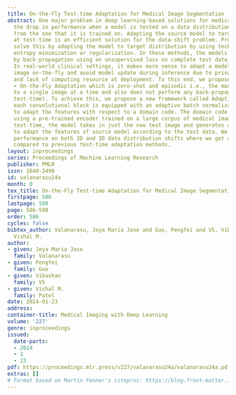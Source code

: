 ```yaml
---
title: On-the-Fly Test-time Adaptation for Medical Image Segmentation
abstract: One major problem in deep learning-based solutions for medical imaging is
  the drop in performance when a model is tested on a data distribution different
  from the one that it is trained on. Adapting the source model to target data distribution
  at test-time is an efficient solution for the data-shift problem. Previous methods
  solve this by adapting the model to target distribution by using techniques like
  entropy minimization or regularization. In these methods, the models are still updated
  by back-propagation using an unsupervised loss on complete test data distribution.
  In real-world clinical settings, it makes more sense to adapt a model to a new test
  image on-the-fly and avoid model update during inference due to privacy concerns
  and lack of computing resource at deployment. To this end, we propose a new setting
  - On-the-Fly Adaptation which is zero-shot and episodic i.e., the model is adapted
  to a single image at a time and also does not perform any back-propagation during
  test-time). To achieve this, we propose a new framework called Adaptive UNet where
  each convolutional block is equipped with an adaptive batch normalization layer
  to adapt the features with respect to a domain code. The domain code is generated
  using a pre-trained encoder trained on a large corpus of medical images. During
  test-time, the model takes in just the new test image and generates a domain code
  to adapt the features of source model according to the test data. We validate the
  performance on both 2D and 3D data distribution shifts where we get a better performance
  compared to previous test-time adaptation methods.
layout: inproceedings
series: Proceedings of Machine Learning Research
publisher: PMLR
issn: 2640-3498
id: valanarasu24a
month: 0
tex_title: On-the-Fly Test-time Adaptation for Medical Image Segmentation
firstpage: 586
lastpage: 598
page: 586-598
order: 586
cycles: false
bibtex_author: Valanarasu, Jeya Maria Jose and Guo, Pengfei and VS, Vibashan and Patel,
  Vishal M.
author:
- given: Jeya Maria Jose
  family: Valanarasu
- given: Pengfei
  family: Guo
- given: Vibashan
  family: VS
- given: Vishal M.
  family: Patel
date: 2024-01-23
address:
container-title: Medical Imaging with Deep Learning
volume: '227'
genre: inproceedings
issued:
  date-parts:
  - 2024
  - 1
  - 23
pdf: https://proceedings.mlr.press/v227/valanarasu24a/valanarasu24a.pdf
extras: []
# Format based on Martin Fenner's citeproc: https://blog.front-matter.io/posts/citeproc-yaml-for-bibliographies/
---
```

